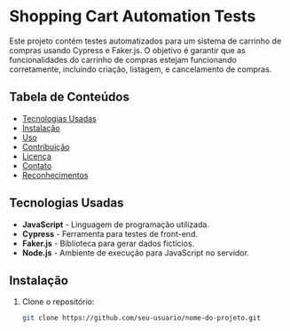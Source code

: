 # Shopping Cart Automation Tests

Este projeto contém testes automatizados para um sistema de carrinho de compras usando Cypress e Faker.js. O objetivo é garantir que as funcionalidades do carrinho de compras estejam funcionando corretamente, incluindo criação, listagem, e cancelamento de compras.

## Tabela de Conteúdos

- [Tecnologias Usadas](#tecnologias-usadas)
- [Instalação](#instalação)
- [Uso](#uso)
- [Contribuição](#contribuição)
- [Licença](#licença)
- [Contato](#contato)
- [Reconhecimentos](#reconhecimentos)

## Tecnologias Usadas

- **JavaScript** - Linguagem de programação utilizada.
- **Cypress** - Ferramenta para testes de front-end.
- **Faker.js** - Biblioteca para gerar dados fictícios.
- **Node.js** - Ambiente de execução para JavaScript no servidor.

## Instalação

1. Clone o repositório:
   ```bash
   git clone https://github.com/seu-usuario/nome-do-projeto.git
